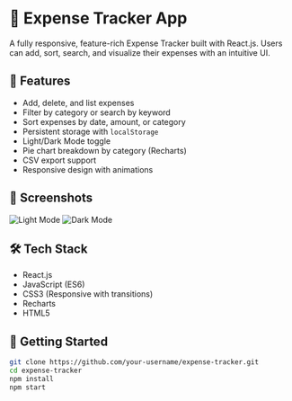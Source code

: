 # 💸 Expense Tracker App
A fully responsive, feature-rich Expense Tracker built with React.js. Users can add, sort, search, and visualize their expenses with an intuitive UI.

## 🔧 Features

- Add, delete, and list expenses
- Filter by category or search by keyword
- Sort expenses by date, amount, or category
- Persistent storage with `localStorage`
- Light/Dark Mode toggle
- Pie chart breakdown by category (Recharts)
- CSV export support
- Responsive design with animations

## 📸 Screenshots

![Light Mode](./public/assets/light-screenshot.png)
![Dark Mode](./public/assets/dark-screenshot.png)

## 🛠 Tech Stack

- React.js
- JavaScript (ES6)
- CSS3 (Responsive with transitions)
- Recharts
- HTML5

## 🚀 Getting Started

```bash
git clone https://github.com/your-username/expense-tracker.git
cd expense-tracker
npm install
npm start
